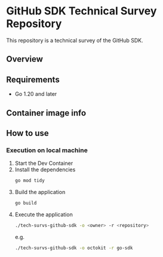# GitHub SDK Technical Survey Repository

This repository is a technical survey of the GitHub SDK.

## Overview

## Requirements

- Go 1.20 and later

## Container image info

## How to use

### Execution on local machine

1.  Start the Dev Container
1. Install the dependencies
    ```bash
    go mod tidy
    ```
1.  Build the application
    ```bash
    go build
    ```
1.  Execute the application
    ```bash
    ./tech-survs-github-sdk -o <owner> -r <repository>
    ```
    e.g.
    ```bash
    ./tech-survs-github-sdk -o octokit -r go-sdk
    ```
